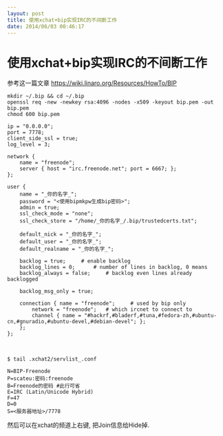 ```yaml
---
layout: post
title: 使用xchat+bip实现IRC的不间断工作
date: 2014/06/03 00:46:17
---
```


# 使用xchat+bip实现IRC的不间断工作

参考这一篇文章 https://wiki.linaro.org/Resources/HowTo/BIP 
    
    
    mkdir ~/.bip && cd ~/.bip
    openssl req -new -newkey rsa:4096 -nodes -x509 -keyout bip.pem -out bip.pem
    chmod 600 bip.pem

    ip = "0.0.0.0"; 
    port = 7778; 
    client_side_ssl = true; 
    log_level = 3;
    
    network {
        name = "freenode";
        server { host = "irc.freenode.net"; port = 6667; };
    };
    
    user {
        name = "_你的名字_";
        password = "<使用bipmkpw生成bip密码>"; 
        admin = true;
        ssl_check_mode = "none";
        ssl_check_store = "/home/_你的名字_/.bip/trustedcerts.txt";
    
        default_nick = "_你的名字_";
        default_user = "_你的名字_";
        default_realname = "_你的名字_";
    
        backlog = true;     # enable backlog
        backlog_lines = 0;      # number of lines in backlog, 0 means
        backlog_always = false;     # backlog even lines already backlogged
    
        backlog_msg_only = true;
    
        connection { name = "freenode";     # used by bip only
            network = "freenode";   # which ircnet to connect to 
            channel { name = "#hackrf,#bladerf,#tuna,#fedora-zh,#ubuntu-cn,#gnuradio,#ubuntu-devel,#debian-devel"; };
        };
    };

 
    
    
    $ tail .xchat2/servlist_.conf 
    
    N=BIP-Freenode
    P=scateu:密码:freenode
    B=Freenode的密码 #此行可省
    E=IRC (Latin/Unicode Hybrid)
    F=47
    D=0
    S=<服务器地址>/7778

然后可以在xchat的频道上右键, 把Join信息给Hide掉. 